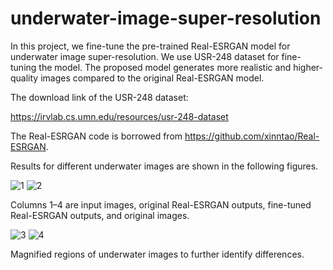 # underwater-image-super-resolution

In this project, we fine-tune the pre-trained Real-ESRGAN model for underwater image super-resolution. We use USR-248 dataset for fine-tuning the model. The proposed model generates more realistic and higher-quality images compared to the original Real-ESRGAN model.

The download link of the USR-248 dataset:

https://irvlab.cs.umn.edu/resources/usr-248-dataset

The Real-ESRGAN code is borrowed from https://github.com/xinntao/Real-ESRGAN.

Results for different underwater images are shown in the following figures.

![1](https://user-images.githubusercontent.com/47056654/236956229-a9d68e45-19a2-4f30-8d4c-b7f2c10b54d2.jpeg)
![2](https://user-images.githubusercontent.com/47056654/236956252-27bb3d78-cf22-4b3e-a5b8-0878da7cf721.jpeg)

Columns 1–4 are input images, original Real-ESRGAN outputs, fine-tuned Real-ESRGAN outputs, and original images.

![3](https://user-images.githubusercontent.com/47056654/236956290-49f2b41b-06a7-49c0-baa8-755c3c64def8.jpeg)
![4](https://user-images.githubusercontent.com/47056654/236956309-a892d60e-96c7-44cf-b17f-a5e78f1bc6b9.jpeg)

Magnified regions of underwater images to further identify differences.
